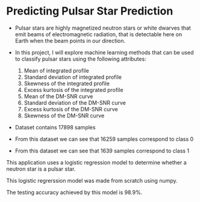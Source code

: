# Predicting Pulsar Star Prediction

- Pulsar stars are highly magnetized neutron stars or white dwarves that emit beams
of electromagnetic radiation, that is detectable here on Earth when the beam points
in our direction.

- In this project, I will explore machine learning methods that can be used to classify pulsar stars using the following attributes:
	
	1. Mean of integrated profile
	2. Standard deviation of integrated profile
	3. Skewness of the integrated profile
	4. Excess kurtosis of the integrated profile
	5. Mean of the DM-SNR curve
	6. Standard deviation of the DM-SNR curve
	7. Excess kurtosis of the DM-SNR curve
	8. Skewness of the DM-SNR curve

- Dataset contains 17898 samples
- From this dataset we can see that 16259 samples correspond to class 0
- From this dataset we can see that 1639 samples correspond to class 1

This application uses a logistic regression model to determine whether a neutron 
star is a pulsar star.

This logistic regrerssion model was made from scratch using numpy.

The testing accuracy achieved by this model is 98.9%.

